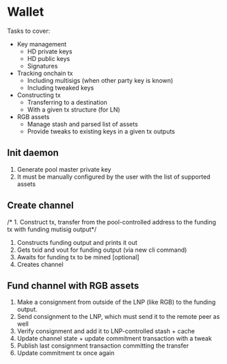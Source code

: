 # Wallet

Tasks to cover:
* Key management
	- HD private keys
	- HD public keys
	- Signatures
* Tracking onchain tx
	- Including multisigs (when other party key is known)
	- Including tweaked keys
* Constructing tx
  - Transferring to a destination
  - With a given tx structure (for LN)
* RGB assets
  - Manage stash and parsed list of assets
  - Provide tweaks to existing keys in a given tx outputs


## Init daemon
1. Generate pool master private key
2. It must be manually configured by the user with the list of supported assets

## Create channel
/* 1. Construct tx, transfer from the pool-controlled address to the funding tx with funding mutisig output*/
1. Constructs funding output and prints it out
2. Gets txid and vout for funding output (via new cli command)
3. Awaits for funding tx to be mined [optional]
4. Creates channel

## Fund channel with RGB assets
1. Make a consignment from outside of the LNP (like RGB) to the funding output. 
2. Send consignment to the LNP, which must send it to the remote peer as well
3. Verify consignment and add it to LNP-controlled stash + cache
4. Update channel state + update commitment transaction with a tweak
5. Publish last consignment transaction committing the transfer
6. Update commitment tx once again

## 